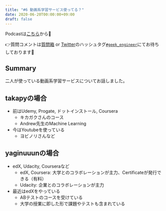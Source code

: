 ```yaml
---
title: "#6 動画系学習サービス使ってる？"
date: 2020-06-20T00:00:00+09:00
draft: false
---
```


Podcastは[こちら](https://anchor.fm/geek-engineer-future/)から🎵

👉質問コメントは[質問箱](https://peing.net/ja/04affd1e18a05d/message) or [Twitter](https://twitter.com/)のハッシュタグ[`#geek_engineer`](https://twitter.com/search?q=%23geek_engineer)にてお待ちしております📮

## Summary

二人が使っている動画系学習サービスについてお話しました。

## takapyの場合

* 前はUdemy, Progate, ドットインストール, Coursera
  * キカガクさんのコース
  * Andrew先生のMachine Learning
* 今はYoutubeを使っている
  * ヨビノリさんなど

## yaginuuunの場合

* edX, Udacity, Courseraなど
  * edX, Coursera: 大学とのコラボレーションが主力、Certificateが発行できる（有料）
  * Udacity: 企業とのコラボレーションが主力
* 最近はedXをやっている
  * ABテストのコースを受けている
  * 大学の授業に即した形で課題やテストも含まれている

